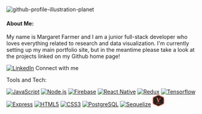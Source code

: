 ![github-profile-illustration-planet](https://user-images.githubusercontent.com/43537116/148106022-c8c3463f-9ae4-4f3f-92af-87514d9de2a0.jpg)


#### About Me:

My name is Margaret Farmer and I am a junior full-stack developer who loves everything related to research and data visualization. 
I'm currently setting up my main portfolio site, but in the meantime please take a look at the projects linked on my Github home page!

<a href="https://www.linkedin.com/in/margaret-farmer/" title="LinkedIn"><img src="https://github.com/get-icon/geticon/raw/master/icons/linkedin-icon.svg" alt="LinkedIn" width="21px" height="21px"></a> Connect with me


Tools and Tech:

<a href="https://developer.mozilla.org/en-US/docs/Web/JavaScript" title="JavaScript"><img src="https://github.com/get-icon/geticon/raw/master/icons/javascript.svg" alt="JavaScript" width="30px" height="30px"></a>
<a href="https://nodejs.org/" title="Node.js"><img src="https://github.com/get-icon/geticon/blob/master/icons/nodejs.svg" alt="Node.js" width="30px" height="30px"></a>
<a href="https://www.firebase.com/" title="Firebase"><img src="https://github.com/get-icon/geticon/raw/master/icons/firebase.svg" alt="Firebase" width="30px" height="30px"></a>
<a href="https://reactnative.dev/" title="ReactNative"><img src="https://github.com/get-icon/geticon/raw/master/icons/react.svg" alt="React Native" width="30px" height="30px"></a>
<a href="https://redux.js.org/" title="Redux"><img src="https://raw.githubusercontent.com/get-icon/geticon/master/icons/redux.svg" alt="Redux" width="30px" height="30px"></a>
<a href="https://www.tensorflow.org/js" title="Tensorflow"><img src="https://raw.githubusercontent.com/get-icon/geticon/master/icons/tensorflow.svg" alt="Tensorflow" width="30px" height="21px"></a>
<a href="https://expressjs.com/" title="Express"><img src="https://raw.githubusercontent.com/get-icon/geticon/master/icons/express.svg" alt="Express" width="30px" height="30px"></a>
<a href="https://developer.mozilla.org/en-US/docs/Glossary/HTML5" title="HTML5"><img src="https://github.com/get-icon/geticon/blob/master/icons/html-5.svg" alt="HTML5" width="30px" height="30px"></a>
<a href="https://www.w3.org/Style/CSS/Overview.en.html" title="CSS3" ><img src="https://github.com/get-icon/geticon/blob/master/icons/css-3.svg" alt="CSS3" width="30px" height="30px"></a>
<a href="https://www.postgresql.org/" title="PostgreSQL"><img src="https://github.com/get-icon/geticon/blob/master/icons/postgresql.svg" alt="PostgreSQL" width="30px" height="30px"></a>
<a href="https://sequelize.org/" title="Sequelize"><img src="https://github.com/get-icon/geticon/blob/master/icons/sequelize.svg" alt="Sequelize" width="30px" height="30px"></a>
<a href="https://formidable.com/open-source/victory/docs/native/" title="Victory Native"><img src="https://raw.githubusercontent.com/FormidableLabs/formidable-oss-badges/master/src/assets/featuredLogos/victory.svg?sanitize=true" alt="Victory Native" width="30px" height="30px"></a>


<!-- <a href="https://formidable.com/open-source/victory/docs/native/" style="text-decoration:none" title="VictoryNative" width="30px" height="30px">:chart_with_upwards_trend:</a>  -->
<!-- <a href="https://expo.dev/" style="text-decoration:none" title="Expo">:iphone:</a>  -->




<!---
m-farmer/m-farmer is a ✨ special ✨ repository because its `README.md` (this file) appears on your GitHub profile.
You can click the Preview link to take a look at your changes.
--->
[1]: https://www.linkedin.com/in/margaret-farmer/


